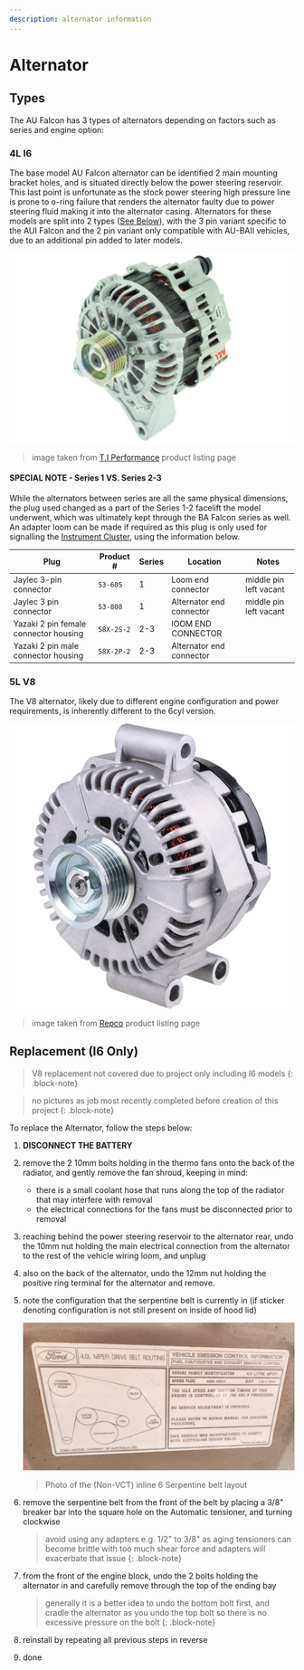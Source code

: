 ```yaml
---
description: alternator information
---
```


# Alternator

## Types

The AU Falcon has 3 types of alternators depending on factors such as series and engine option:

### 4L I6

The base model AU Falcon alternator can be identified 2 main mounting bracket holes, and is situated directly below the power steering reservoir. This last point is unfortunate as the stock power steering high pressure line is prone to o-ring failure that renders the alternator faulty due to power steering fluid making it into the alternator casing. Alternators for these models are split into 2 types ([See Below](#special-note---series-1-vs-series-2-3)), with the 3 pin variant specific to the AUI Falcon and the 2 pin variant only compatible with AU-BAII vehicles, due to an additional pin added to later models.

![I6 alternator](./I6-alternator.png)

> image taken from [T.I Performance](../../Credits.md#sources) product listing page

#### SPECIAL NOTE - Series 1 VS. Series 2-3

While the alternators between series are all the same physical dimensions, the plug used changed as a part of the Series 1-2 facelift the model underwent, which was ultimately kept through the BA Falcon series as well. An adapter loom can be made if required as this plug is only used for signalling the [Instrument Cluster](../../ECUBCM/InstrumentCluster/InstrumentCluster.md), using the information below.

| Plug | Product # | Series | Location | Notes |
| --- | --- | --- | --- | --- |
| Jaylec 3-pin connector | `53-605` | 1 | Loom end connector | middle pin left vacant |
| Jaylec 3 pin connector | `53-808` | 1 | Alternator end connector | middle pin left vacant |
| Yazaki 2 pin female connector housing | `58X-2S-2` | 2-3 | lOOM END CONNECTOR | |
| Yazaki 2 pin male connector housing | `58X-2P-2` | 2-3 | Alternator end connector | |

### 5L V8

The V8 alternator, likely due to different engine configuration and power requirements, is inherently different to the 6cyl version. 

![V8 Alternator](./V8-alternator.png)

> image taken from [Repco](../../Credits.md#sources) product listing page

## Replacement (I6 Only)

> V8 replacement not covered due to project only including I6 models
{: .block-note}

> no pictures as job most recently completed before creation of this project
{: .block-note}

To replace the Alternator, follow the steps below:
1. **DISCONNECT THE BATTERY**
1. remove the 2 10mm bolts holding in the thermo fans onto the back of the radiator, and gently remove the fan shroud, keeping in mind:
    - there is a small coolant hose that runs along the top of the radiator that may interfere with removal
    - the electrical connections for the fans must be disconnected prior to removal
1. reaching behind the power steering reservoir to the alternator rear, undo the 10mm nut holding the main electrical connection from the alternator to the rest of the vehicle wiring loom, and unplug
1. also on the back of the alternator, undo the 12mm nut holding the positive ring terminal for the alternator and remove.
1. note the configuration that the serpentine belt is currently in (if sticker denoting configuration is not still present on inside of hood lid)
    
    ![Belt configuration](../../Common/belt-configuration-tag.jpg)

    > Photo of the (Non-VCT) inline 6 Serpentine belt layout

1. remove the serpentine belt from the front of the belt by placing a 3/8" breaker bar into the square hole on the Automatic tensioner, and turning clockwise

    > avoid using any adapters e.g. 1/2" to 3/8" as aging tensioners can become brittle with too much shear force and adapters will exacerbate that issue
    {: .block-note}

1. from the front of the engine block, undo the 2 bolts holding the alternator in and carefully remove through the top of the ending bay

    > generally it is a better idea to undo the bottom bolt first, and cradle the alternator as you undo the top bolt so there is no excessive pressure on the bolt
    {: .block-note}
    
1. reinstall by repeating all previous steps in reverse
1. done